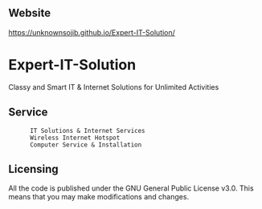## Website 
https://unknownsojib.github.io/Expert-IT-Solution/

# Expert-IT-Solution

Classy and Smart IT & Internet Solutions for Unlimited Activities


## Service
          IT Solutions & Internet Services
          Wireless Internet Hotspot
          Computer Service & Installation

## Licensing
All the code is published under the GNU General Public License v3.0.
This means that you may make modifications and changes.
